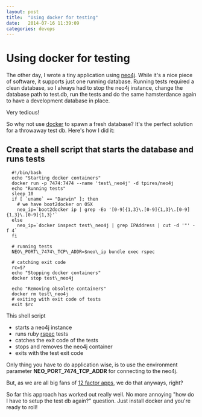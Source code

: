 ```yaml
---
layout: post
title:  "Using docker for testing"
date:   2014-07-16 11:39:09
categories: devops
---
```


# Using docker for testing

The other day, I wrote a tiny application using [neo4j](http://www.neo4j.org/).
While it's a nice piece of software, it supports just one running database.
Running tests required a clean database, so I always had to stop the neo4j
instance, change the database path to test.db, run the tests
and do the same hamsterdance again to have a development database in
place.

Very tedious!

So why not use [docker](http://www.docker.com/) to spawn a fresh
database? It's the perfect solution for a throwaway test db.
Here's how I did it:

## Create a shell script that starts the database and runs tests

```
  #!/bin/bash
  echo "Starting docker containers"
  docker run -p 7474:7474 --name 'test\_neo4j' -d tpires/neo4j
  echo "Running tests"
  sleep 10
  if [ `uname` == "Darwin" ]; then
    # we have boot2docker on OSX
    neo_ip=`boot2docker ip | grep -Eo '[0-9]{1,3}\.[0-9]{1,3}\.[0-9]{1,3}\.[0-9]{1,3}'`
  else
    neo_ip=`docker inspect test\_neo4j | grep IPAddress | cut -d '"' -f 4`
  fi

  # running tests
  NEO\_PORT\_7474\_TCP\_ADDR=$neo\_ip bundle exec rspec

  # catching exit code
  rc=$?
  echo "Stopping docker containers"
  docker stop test\_neo4j

  echo "Removing obsolete containers"
  docker rm test\_neo4j
  # exiting with exit code of tests
  exit $rc
```

This shell script

- starts a neo4j instance
- runs ruby [rspec](http://rspec.info/) tests
- catches the exit code of the tests
- stops and removes the neo4j container
- exits with the test exit code

Only thing you have to do application wise, is to use the environment
parameter **NEO\_PORT\_7474\_TCP\_ADDR** for connecting to the neo4j.

But, as we are all big fans of [12 factor apps](http://12factor.net/),
we do that anyways, right?

So far this approach has worked out really well. No more annoying "how
do I have to setup the test db again?" question.
Just install docker and you're ready to roll!
